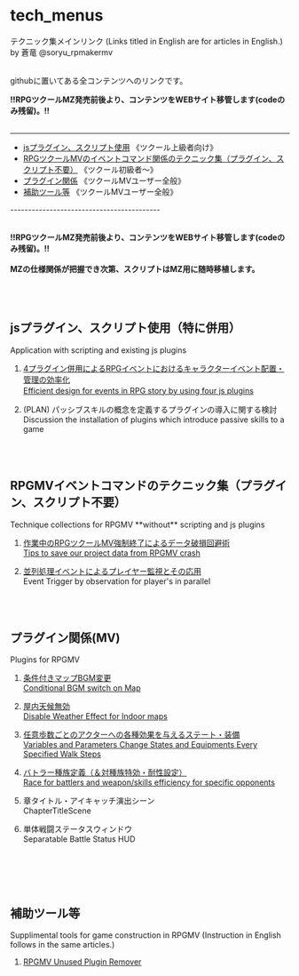 # tech_menus

テクニック集メインリンク  (Links titled in English are for articles in English.)         
by 蒼竜 @soryu_rpmakermv    
<br>

githubに置いてある全コンテンツへのリンクです。<br>


**!!RPGツクールMZ発売前後より、コンテンツをWEBサイト移管します(codeのみ残留)。!!**<br><br>

------------------------------------------     

- [jsプラグイン、スクリプト使用](#tag1) 《ツクール上級者向け》    
- [RPGツクールMVのイベントコマンド関係のテクニック集（プラグイン、スクリプト不要）](#tag2) 《ツクール初級者～》  
- [プラグイン関係](#tag3) 《ツクールMVユーザー全般》       
- [補助ツール等](#tag4) 《ツクールMVユーザー全般》    

------------------------------------------        <br><br>

**!!RPGツクールMZ発売前後より、コンテンツをWEBサイト移管します(codeのみ残留)。!!**<br><br>
**MZの仕様関係が把握でき次第、スクリプトはMZ用に随時移植します。**
<br><br><br><br>
                   
<h2 id="tag1">jsプラグイン、スクリプト使用（特に併用）</h2>
Application with scripting and existing js plugins

<br>

1. [4プラグイン併用によるRPGイベントにおけるキャラクターイベント配置・管理の効率化](https://github.com/soryu-rmv/rmv_tech01)     
[Efficient design for events in RPG story by using four js plugins](https://github.com/soryu-rmv/rmv_tech01/blob/master/en.md)　    

2. (PLAN) パッシブスキルの概念を定義するプラグインの導入に関する検討   
Discussion the installation of plugins which introduce passive skills to a game


<br><br>

<h2 id="tag2">RPGMVイベントコマンドのテクニック集（プラグイン、スクリプト不要）</h2>    
Technique collections for RPGMV **without** scripting and js plugins   

<br>

1. [作業中のRPGツクールMV強制終了によるデータ破損回避術](https://github.com/soryu-rmv/rpgmv_crash)     
   [Tips to save our project data from RPGMV crash](https://github.com/soryu-rmv/rpgmv_crash/blob/master/en.md)    
   

2. [並列処理イベントによるプレイヤー監視とその応用](https://github.com/soryu-rmv/rpgmv_parallel)     
   Event Trigger by observation for player's in parallel   




<br><br>

<h2 id="tag3">プラグイン関係(MV)</h2>   
Plugins for RPGMV      
      
<br>

1. [条件付きマップBGM変更](https://github.com/soryu-rmv/MapBGM_EventSwitch)    
   [Conditional BGM switch on Map](https://github.com/soryu-rmv/MapBGM_EventSwitch/blob/master/en.md)   
   
2. [屋内天候無効](https://github.com/soryu-rmv/Outdoor_Weather)    
   [Disable Weather Effect for Indoor maps](https://github.com/soryu-rmv/Outdoor_Weather/blob/master/en.md)   
   
3. [任意歩数ごとのアクターへの各種効果を与えるステート・装備](https://github.com/soryu-rmv/ParameterEffectsByWalk)   
   [Variables and Parameters Change States and Equipments Every Specified Walk Steps](https://github.com/soryu-rmv/ParameterEffectsByWalk/blob/master/en.md)   

4. [バトラー種族定義（＆対種族特効・耐性設定）](https://github.com/soryu-rmv/race4battler) <br>
   [Race for battlers and weapon/skills efficiency for specific opponents](https://github.com/soryu-rmv/race4battler/blob/master/en.md)

5. 章タイトル・アイキャッチ演出シーン <br>
   ChapterTitleScene <br>

6. 単体戦闘ステータスウィンドウ <br>
   Separatable Battle Status HUD<br>
<br>


<br><br>

<h2 id="tag4">補助ツール等</h2>   
Supplimental tools for game construction in RPGMV (Instruction in English follows in the same articles.)     

<br>


1. [RPGMV Unused Plugin Remover](https://github.com/soryu-rmv/RUPR)
 
